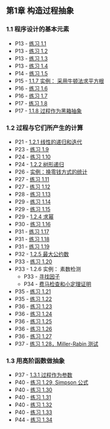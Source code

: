 ## 第1章 构造过程抽象

### 1.1 程序设计的基本元素

* P13 - [练习 1.1](./exercise_1_1.md)
* P13 - [练习 1.2](./exercise_1_2.md)
* P13 - [练习 1.3](./exercise_1_3.lua)
* P13 - [练习 1.4](./exercise_1_4.md)
* P14 - [练习 1.5](./exercise_1_5.md)
* P15 - [1.1.7 实例： 采用牛顿法求平方根](./newton_sqrt.lua)
* P16 - [练习 1.6](./exercise_1_6.md)
* P16 - [练习 1.7](./exercise_1_7.md)
* P17 - [练习 1.8](./exercise_1_8.lua)
* P17 - [1.1.8 过程作为黑箱抽象](./newton_sqrt_blackbox.lua)

### 1.2 过程与它们所产生的计算

* P21 - [1.2.1 线性的递归和迭代](./factorial.lua)
* P23 - [练习 1.9](./exercise_1_9.md)
* P24 - [练习 1.10](./exercise_1_10.md)
* P24 - [1.2.2 树形递归](./fibonacci.lua)
* P26 - [实例：换零钱方式的统计](./count_change.lua)
* P27 - [练习 1.11](./exercise_1_11.lua)
* P27 - [练习 1.12](./exercise_1_12.lua)
* P28 - [练习 1.13](./exercise_1_13.md)
* P29 - [练习 1.14](./exercise_1_14.md)
* P29 - [练习 1.15](./exercise_1_15.md)
* P29 - [1.2.4 求幂](./expt.lua)
* P30 - [练习 1.16](./exercise_1_16.lua)
* P31 - [练习 1.17](./exercise_1_17.lua)
* P31 - [练习 1.18](./exercise_1_18.lua)
* P31 - [练习 1.19](./exercise_1_19.md)
* P32 - [1.2.5 最大公约数](./gcd.lua)
* P33 - [练习 1.20](./exercise_1_20.md)
* P33 - 1.2.6 实例： 素数检测
	* P33 - [寻找因子](./prime.lua)
	* P34 - [费马检查和小定理证明](./fermat_test.md)
* P35 - [练习 1.21](./exercise_1_21.md)
* P35 - [练习 1.22](./exercise_1_22.md)
* P36 - [练习 1.23](./exercise_1_23.md)
* P36 - [练习 1.24](./exercise_1_24.md)
* P36 - [练习 1.25](./exercise_1_25.md)
* P36 - [练习 1.26](./exercise_1_26.md)
* P36 - [练习 1.27](./exercise_1_27.md)
* P37 - [练习 1.28，Miller-Rabin 测试](./exercise_1_28.md)

### 1.3 用高阶函数做抽象

* P37 - [1.3.1 过程作为参数](./sum.lua)
* P40 - [练习 1.29, Simpson 公式](./exercise_1_29.md)
* P40 - [练习 1.30](exercise_1_30.lua)
* P40 - [练习 1.31](exercise_1_31.lua)
* P40 - [练习 1.32](exercise_1_32.lua)
* P40 - [练习 1.33](exercise_1_33.lua)
* P44 - [练习 1.34](exercise_1_34.md)


